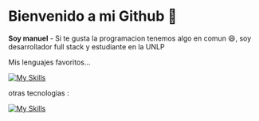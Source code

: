 # Bienvenido a mi Github 👋
**Soy manuel** - Si te gusta la programacion tenemos algo en comun 😄, soy desarrollador full stack y estudiante en la UNLP 

Mis lenguajes favoritos...

[![My Skills](https://skillicons.dev/icons?i=php,java,mysql,js,html,css,react,py,bash&perline=4)](https://skillicons.dev)

otras tecnologias :

[![My Skills](https://skillicons.dev/icons?i=flask,git,idea,instagram,jquery,laravel,linkedin,nodejs,npm&perline=6)](https://skillicons.dev)



<!--
**coriawork/coriawork** is a ✨ _special_ ✨ repository because its `README.md` (this file) appears on your GitHub profile.

Here are some ideas to get you started:

- 🔭 I’m currently working on ...
- 🌱 I’m currently learning ...
- 👯 I’m looking to collaborate on ...
- 🤔 I’m looking for help with ...
- 💬 Ask me about ...
- 📫 How to reach me: ...
- 😄 Pronouns: ...
- ⚡ Fun fact: ...
-->

